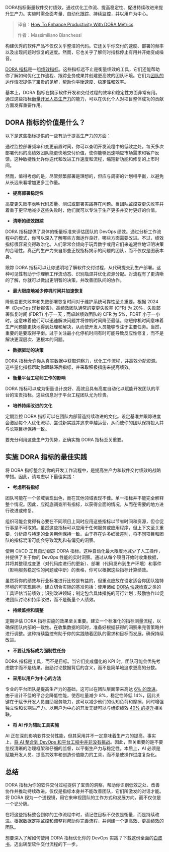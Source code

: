 
<!--
title: DORA指标：解锁效率倍增的秘密武器
cover: https://cdn.thenewstack.io/media/2025/09/33c80bd9-metrics.jpg
summary: DORA指标衡量软件交付绩效，通过优化工作流、提高稳定性、促进持续改进来提升生产力。实施时需全面考量、自动化跟踪、持续监控，并以用户为中心。
-->

DORA指标衡量软件交付绩效，通过优化工作流、提高稳定性、促进持续改进来提升生产力。实施时需全面考量、自动化跟踪、持续监控，并以用户为中心。

> 译自：[How To Enhance Productivity With DORA Metrics](https://thenewstack.io/how-to-enhance-productivity-with-dora-metrics/)
> 
> 作者：Massimiliano Bianchessi

构建优秀的软件产品不仅仅关乎整洁的代码。它还关乎你交付的速度、部署的频率以及出现问题时恢复的速度。然而，它也关乎了解何时指标停止有用并开始变成噪音。

[DORA 指标](https://dora.dev/guides/dora-metrics-four-keys/)是一组[绩效指标](https://thenewstack.io/dora-2024-ai-and-platform-engineering-fall-short/)。这些指标远不止是衡量绩效的工具，它们还能帮助你了解如何优化工作流程、跟踪业务成果并创建更高效的团队环境。它们为[团队的运作情况](https://thenewstack.io/google-says-you-might-be-doing-dora-metrics-wrong/)提供了宝贵的见解，帮助你平衡速度、稳定性和效率。

基本上，DORA 指标在揭示软件开发和交付过程的效率和稳定性方面非常有用。通过这些指标[衡量开发人员生产力](https://thenewstack.io/can-enterprise-devops-ever-measure-up/)的能力，可以在优化个人对项目整体成功的贡献方面发挥重要作用。

## DORA 指标的价值是什么？

以下是这些指标提供的一些有助于提高生产力的方面：

通过监控部署频率和变更前置时间，你可以查明开发流程中的低效之处。每天多次部署代码的高绩效团队能更快地交付价值，使你能够迅速响应市场需求和客户反馈。这种敏捷性允许你迭代和改进工作速度和流程，缩短新功能和修复的上市时间。

然而，值得考虑的是，尽管频繁部署是理想的，但应与周密的计划相平衡，以避免从长远来看增加更多工作量。

* **提高部署稳定性**

高变更失败率表明代码质量、测试或部署实践存在问题。当团队监控变更失败率并着重于更早地减少这些失败时，他们就可以专注于生产更多并交付更好的价值。

* **清晰的绩效跟踪**

DORA 指标提供了具体的衡量标准来评估团队的 DevOps 绩效。通过分析工作流程中的模式，你可以深入了解哪些方面运作良好，哪些方面需要改进。不过，绩效指标很容易变得政治化。人们常常会倾向于玩弄数字或用它们来追溯性地证明决策的合理性。真正的生产力来自那些正视指标揭示的问题的团队，而不仅仅是图表本身。

跟踪 DORA 指标可以让你透明地了解软件交付过程，从代码提交到生产部署。这种可见性有助于你理解工作流动态、识别瓶颈并优化资源分配。对流程有了更清晰的了解，你就可以做出更明智的决策，并改善团队间的协作。

* **最大限度地减少停机时间并加速恢复**

降低变更失败率和失败部署恢复时间对于维护系统可靠性至关重要。根据 2024 年《[DevOps 现状报告](https://services.google.com/fh/files/misc/2024_final_dora_report.pdf)》，高绩效团队通常的变更失败率 (CFR) 为 20%，失败部署恢复时间 (FDRT) 小于一天；而卓越绩效团队的 CFR 为 5%，FDRT 小于一小时。这意味着他们可以迅速解决问题并将停机时间降至最低。缩短停机时间意味着生产问题能更快地得到处理和解决，从而使开发人员能够专注于主要任务。当然，重要的是要取得平衡。过于关注最小化停机时间有时可能导致反应性修复，而不是解决更深层次、更根本的问题。

* **数据驱动的决策**

DORA 指标允许你从真实数据中获取洞察力，优化工作流程，并高效分配资源。这些量化指标帮助你跟踪滞后指标，并采取积极措施来提高绩效。

* **衡量平台工程师工作的影响**

DORA 指标可以成为衡量设计良好、高效且具有高度自动化以赋能开发团队的平台的宝贵指标。这些信息对于平台工程团队尤为珍贵。

* **培养持续改进的文化**

定期监控 DORA 指标可以在团队内部营造持续改进的文化。设定基准并跟踪进度会激励每个人优化流程、尝试新实践并追求卓越运营，从而使你的团队保持投入并与长期目标保持一致。

要充分利用这些生产力优势，正确实施 DORA 指标至关重要。

## 实施 DORA 指标的最佳实践

将 DORA 指标整合到你的开发工作流程中，是提高生产力和软件交付绩效的战略举措。因此，请考虑以下最佳实践：

* **考虑所有指标**

团队可能在一个领域表现出色，而在其他领域表现不佳。单一指标并不能完全解释整个情况。因此，应彻底调查所有指标，以获得全面的情况，从而在需要的地方进行改进或修复。

组织可能会觉得有必要在不同项目上同时应用这些指标以节省时间和资源，但仓促行事是不可取的。虽然这些指标可以应用于任何服务或应用程序，但上下文至关重要，分析应与特定的业务用例保持一致。由于存在许多细微差别，将不同项目和团队的指标混淆可能会导致混乱和有偏见的洞察。

使用 CI/CD 工具自动跟踪 DORA 指标。这种自动化最大限度地减少了人工操作，并提供了关于你的 DevOps 性能的实时洞察。通过从每个项目开始时收集数据，并将其整理成变更（对代码库进行的更新）、部署（代码发布到生产环境）和事件（影响服务稳定性的问题或中断）的表格，你可以根据这些指标计算绩效。

虽然将你的绩效与行业标准进行比较是有益的，但重点应放在设定适合你团队独特环境的可实现目标。建立切合实际的基准包括：使用诸如 [DORA 快速检查](https://dora.dev/quickcheck/)之类的工具评估当前绩效；识别改进领域；制定包含具体措施的可行计划；鼓励协作以促进团队讨论和持续改进，而不是衡量个人绩效。

* **持续监控和调整**

定期评估 DORA 指标实施的效果至关重要。建立一个标准化的指标测量流程，以确保团队内部的一致性。在收集数据的同时，准备好根据获得的洞察来完善策略并进行调整。这种持续监控有助于你的实践随着团队的需求和目标而发展，确保持续改进。

* **不要让指标成为强制性任务**

DORA 指标是工具，而不是目标。当它们变成僵化的 KPI 时，团队可能会优先考虑数字而不是结果。鼓励讨论数据背后的含义，而不是简单地追求更高的分数。

* **采用以用户为中心的方法**

专业的平台团队是提高生产力的基础，这可以在团队层面带来高达 [6% 的改进](https://services.google.com/fh/files/misc/dora_one_pager_2024.pdf)。由于设计不佳的平台会降低性能，使吞吐量减少 8%，稳定性降低 14%，因此关键在于赋予开发人员自助服务能力，这可以减少他们的认知负荷和摩擦，同时增强独立性和长期生产力。以用户为中心的开发无疑可以与组织绩效 [40% 的提升](https://services.google.com/fh/files/misc/2024_final_dora_report.pdf%C3%B9)相关联。

* **将 AI 作为辅助工具实施**

AI 正在深刻影响软件交付性能，但其采用并不一定意味着生产力的提高。事实上，[将 AI 整合到 DevOps 和平台工程中并非没有挑战](https://thenewstack.io/ai-in-platform-engineering-concerns-grow-alongside-advantages/)。因此，至关重要的是不要忽视清晰的治理框架和仔细的监督，以平衡生产力与稳定性。本质上，AI 必须是赋能开发人员、提高其效率和创造价值能力的工具，而不是使操作过度复杂化。

## 总结

DORA 指标为你的软件交付过程提供了宝贵的洞察，帮助你识别低效之处、改善协作并推动持续改进。仅仅是指标本身并不能改善团队，它们所激发的对话才能。将 DORA 视为一个透视镜，用它来审视团队的工作方式和发展方向，而不仅仅是一个记分牌。

在将这些指标整合到你的工作流程中时，请记住目标不仅仅是衡量，而是持续改进。根据数据定期监控和调整将帮助你完善流程，并创建一个更高效、更高绩效的团队。

想要深入了解如何使用 DORA 指标优化你的 DevOps 实践？下载这份全面的[白皮书](https://mia-platform.eu/library/devops-world/)，迈出转型软件交付流程的下一步。